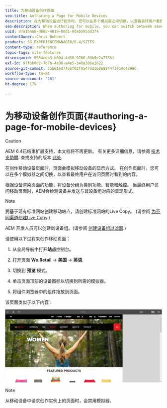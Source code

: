```yaml
---
title: 为移动设备创作页面
seo-title: Authoring a Page for Mobile Devices
description: 在为移动设备进行创作时，您可以在多个模拟器之间切换，以查看最终用户看到的内容
seo-description: When authoring for mobile, you can switch between several emulators to see what the end-user sees
uuid: a7a1ba68-d608-4819-88d1-0dab5955d3f4
contentOwner: Chris Bohnert
products: SG_EXPERIENCEMANAGER/6.4/SITES
content-type: reference
topic-tags: site-features
discoiquuid: 9554cdb3-b604-4d50-9760-89b9e7a7755f
exl-id: 97f0b0d2-7d7b-4a90-a4e5-348a306e1622
source-git-commit: c5b816d74c6f02f85476d16868844f39b4c47996
workflow-type: tm+mt
source-wordcount: '261'
ht-degree: 17%

---
```


# 为移动设备创作页面{#authoring-a-page-for-mobile-devices}

>[!CAUTION]
>
>AEM 6.4已结束扩展支持，本文档将不再更新。 有关更多详细信息，请参阅 [技术支助期](https://helpx.adobe.com/cn/support/programs/eol-matrix.html). 查找支持的版本 [此处](https://experienceleague.adobe.com/docs/).

在创作移动设备页面时，页面会模拟移动设备的显示方式。 在创作页面时，您可以在多个模拟器之间切换，以查看最终用户在访问页面时看到的内容。

根据设备渲染页面的功能，将设备分组为类别功能、智能和触控。 当最终用户访问移动页面时，AEM会检测设备并发送与其设备组对应的呈现形式。

>[!NOTE]
>
>要基于现有标准网站创建移动站点，请创建标准网站的Live Copy。 (请参阅 [为不同渠道创建Live Copy](/help/sites-administering/msm-livecopy.md).)
>
>AEM 开发人员可以创建新设备组。(请参阅 [创建设备组过滤器](/help/sites-developing/groupfilters.md).)

请使用以下过程来创作移动页面：

1. 从全局导航中打开&#x200B;**站点**&#x200B;控制台。
1. 打开页面 **We.Retail** -> **美国** -> **英语**.

1. 切换到 **预览** 模式。
1. 单击页面顶部的设备图标以切换到所需的模拟器。
1. 将组件浏览器中的组件拖放到页面。

该页面类似于以下内容：

![mobileipademu](assets/mobileipademu.png)

>[!NOTE]
>
>从移动设备中请求创作实例上的页面时，会禁用模拟器。
